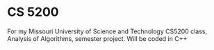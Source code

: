 # CS 5200

For my Missouri University of Science and Technology CS5200 class, Analysis of Algorithms, semester project.
Will be coded in C++
